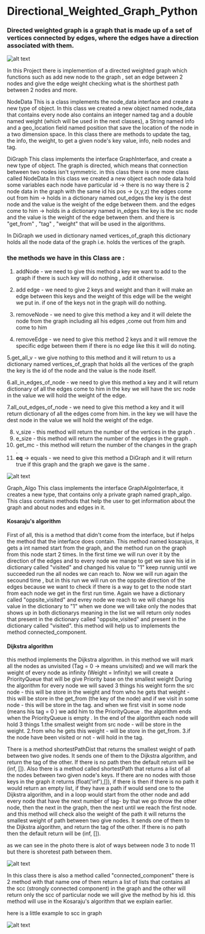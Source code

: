 # Directional_Weighted_Graph_Python


### Directed weighted graph is a graph that is made up of a set of vertices connected by edges, where the edges have a direction associated with them.



![alt text](https://i.stack.imgur.com/YC8LA.gif)






In this Project there is implemention of a directed weighted graph which functions such as add new node to the graph , set an edge between 2 nodes and give the edge weight checking what is the shorthest path between 2 nodes and more.

NodeData
This is a class implements the node_data interface and create a new type of object. In this class we created a new object named node_data that contains 
every node also contains an integer named tag and a double named weight (which will be used in the next classes), a String named info and a geo_location field named position that save the location of the node in a two dimension space.
In this class there are methods to update the tag, the info, the weight, to get a given node's key value, info, neib nodes and tag.

DiGraph
This class implements the interface GraphInterface, and create a new type of object. The graph is directed, which means that connection between two nodes isn't symmetric.
in this class there is one more class called NodeData In this class we created a new object each node data hold some variables 
each node have particular id -> there is no way there is 2 node data in the graph with the same id 
his pos -> (x,y,z)
the edges come out from him -> holds in a dictionary named out_edges the key is the dest node and the value is the weight of the edge between them.
and the edges come to him -> holds in a dictionary named in_edges the key is the src node and the value is the weight of the edge between them.
and there is "get_from" , "tag" , "weight" that will be used in the algorithms.

In DiGraph we used in dictionary named vertices_of_graph this dictionary holds all the node data of the graph i.e. holds the vertices of the graph.

### the methods we have in this Class are :
1. addNode - we need to give this method a key we want to add to the graph if there is such key will do nothing , add it otherwise.

2. add edge - we need to give 2 keys and weight and than it will make an edge between this keys and the weight of this edge will be the weight we put in.
  if one of the keys not in the graph will do nothing.
  
3. removeNode - we need to give this method a key and it will delete the node from the graph including all his edges ,come out from him and come to him 
4. removeEdge - we need to give this method 2 keys and it will remove the specific edge between them if there is no edge like this it will do noting.

5.get_all_v - we give nothing to this method and it will return to us a dictionary named vertices_of_graph that holds all the vertices of the graph the key is the id     of the node and the value is the node itself.

6.all_in_edges_of_node - we need to give this method a key and it will return dictionary of all the edges come to him in the key we will have the src node in the value   we will hold the weight of the edge.

7.all_out_edges_of_node - we need to give this method a key and it will return dictionary of all the edges come from him. in the key we will have the dest node in the   value we will hold the weight of the edge.

8. v_size - this method will return the number of the vertices in the graph .
9. e_size - this method will return the number of the edges in the graph .
10. get_mc - this method will return the number of the changes in the graph .
11. __eq__ -> equals - we need to give this method a DiGraph and it will return true if this graph and the graph we gave is the same . 




![alt text](https://www.researchgate.net/publication/337070671/figure/fig2/AS:865839351857152@1583443596094/An-example-of-directed-weighted-graph.png)




Graph_Algo
This class implements the interface GraphAlgoInterface, it creates a new type, that contains only a private graph named graph_algo.
This class contains methods that help the user to get information about the graph and about nodes and edges in it.


#### Kosaraju's algorithm

First of all, this is a method that didn't come from the interface, but if helps the method that the interface does contain. This method named kosarajus, it gets a int named start from the graph, and the method run on the graph from this node start 2 times. In the first time we will run over it by the direction of the edges and to every node we mange to get we save his id in  dictionary called "visited" and changed his value to "1" keep runnig until we succeeded run the all nodes we can reach to. Now we will run again the secound time , but in this run we will run on the oppsite direction of the edges because we want to check if there is a way to get to the node start from each node we get in the first run time. Again we have a dictionary called "oppsite_visited"  and evrey node we reach to we will change his value in the dictionary to "1" when we done we will take only the nodes that shows up in both dictionarys meaning in the list we will return only nodes that present in the dictionary called "oppsite_visited" and present in the dictionary called "visited". this method will help us to implements the method connected_component. 

#### Dijkstra algorithm

this method implements the Dijkstra algorithm.
in this method we will mark all the nodes as unvisited (Tag = 0 -> means unvisited)
and we will mark the weight of every node as infinity (Weight = Infinity)
we will create a PriorityQueue that will be give Priority base on the smallest weight
During the algorithm for every node we will saved 3 things
his weight form the src node - this will be store in the weight
and from who he gets that weight - this will be store in the get_from (the key of the node)
and if we visit in some node - this will be store in the tag.
and when we first visit in some node (means his tag = 0 )
we add him to the PriorityQueue .
the algorithm ends when the PriorityQueue is empty .
In the end of the algorithm each node will hold 3 things
1.the smallest weight from src node - will be store in the weight.
2.from who he gets this weight - will be store in the get_from.
3.if the node have been visited or not - will hold in the tag.



There is a method shortestPathDist that returns the smallest weight of path between two give nodes. It sends one of them to the Dijkstra algorithm, and return the tag of the other. If there is no path then the default return will be (inf, []).
Also there is a method called shortestPath that returns a list of all the nodes between two given node's keys. If there are no nodes with those keys in the graph it returns (float('inf'),[]), if there is then if there is no path it would return an empty list, if they have a path if would send one to the Dijkstra algorithm, and in a loop would start from the other node  and add every node that have the next number of tag- by that we go throw the other node, then the next in the graph, then the next until we reach the first node. and this method will check also the weight of the path it will returns the smallest weight of path between two give nodes. It sends one of them to the Dijkstra algorithm, and return the tag of the other. If there is no path then the default return will be (inf, []).

as we can see in the photo there is alot of ways between node 3 to node 11 but there is shoretest path between them.


![alt text](https://www.researchgate.net/profile/Trong_Do/publication/224234542/figure/fig2/AS:393713277784066@1470879968319/a-Weighted-directed-graph-topology-scenario-2.png)







In this class there is also a method called "connected_component" there is 2 method with that name 
one of them return a list of lists that contains all the scc (strongly connected component) in the graph and the other will return only the scc of particular node we will give the method by his id.
this method will use in the Kosaraju's algorithm that we explain earlier.


here is a little example to scc in graph




![alt text](https://inginious.org/course/competitive-programming/graphs-scc/scc.png)











